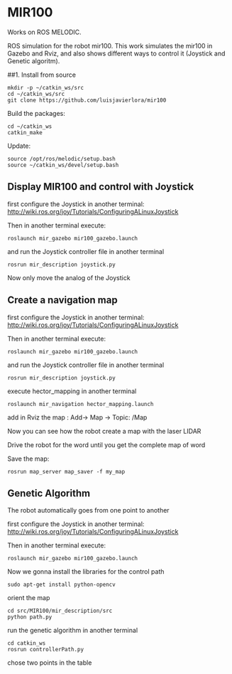# MIR100

Works on ROS MELODIC.

ROS simulation for the robot mir100. This work simulates the mir100 in Gazebo and Rviz, and also shows different ways to control it (Joystick and Genetic algoritm).

##1. Install from source

```
mkdir -p ~/catkin_ws/src
cd ~/catkin_ws/src
git clone https://github.com/luisjavierlora/mir100

```
Build the packages:
```
cd ~/catkin_ws
catkin_make
```

Update:
```
source /opt/ros/melodic/setup.bash 
source ~/catkin_ws/devel/setup.bash
```

## Display MIR100 and control with Joystick

first configure the Joystick in another terminal: http://wiki.ros.org/joy/Tutorials/ConfiguringALinuxJoystick

Then in another terminal execute:
```
roslaunch mir_gazebo mir100_gazebo.launch
```
and run the Joystick controller file in another terminal

```
rosrun mir_description joystick.py
```

Now only move the analog of the Joystick


## Create a navigation map


first configure the Joystick in another terminal: http://wiki.ros.org/joy/Tutorials/ConfiguringALinuxJoystick

Then in another terminal execute:
```
roslaunch mir_gazebo mir100_gazebo.launch
```
and run the Joystick controller file in another terminal

```
rosrun mir_description joystick.py
```

execute hector_mapping in another terminal

```
roslaunch mir_navigation hector_mapping.launch
```

add in Rviz the map :
Add-> Map -> Topic: /Map

Now you can see how the robot create a map with the laser LIDAR

Drive the robot for the word until you get the complete map of word

Save the map:
```
rosrun map_server map_saver -f my_map
```

## Genetic Algorithm

The robot automatically goes from one point to another

first configure the Joystick in another terminal: http://wiki.ros.org/joy/Tutorials/ConfiguringALinuxJoystick

Then in another terminal execute:
```
roslaunch mir_gazebo mir100_gazebo.launch
```

Now we gonna install the libraries for the control path

```
sudo apt-get install python-opencv
```


orient the map
```
cd src/MIR100/mir_description/src
python path.py
```

run the genetic algorithm
in another terminal
```
cd catkin_ws
rosrun controllerPath.py
```
chose two points in the table 





